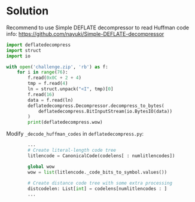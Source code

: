 # Solution

Recommend to use Simple DEFLATE decompressor to read Huffman code info:
https://github.com/nayuki/Simple-DEFLATE-decompressor

```py
import deflatedecompress
import struct
import io

with open('challenge.zip', 'rb') as f:
    for i in range(76):
        f.read(0x0C + 2 + 4)
        tmp = f.read(4)
        ln = struct.unpack("<I", tmp)[0]
        f.read(16)
        data = f.read(ln)
        deflatedecompress.Decompressor.decompress_to_bytes(
            deflatedecompress.BitInputStream(io.BytesIO(data))
        )
        print(deflatedecompress.wow)
```

Modify `_decode_huffman_codes` in `deflatedecompress.py`:
```py
        ...
        # Create literal-length code tree
		litlencode = CanonicalCode(codelens[ : numlitlencodes])

		global wow
        wow = list(litlencode._code_bits_to_symbol.values())
		
		# Create distance code tree with some extra processing
		distcodelen: List[int] = codelens[numlitlencodes : ]
        ...
```
